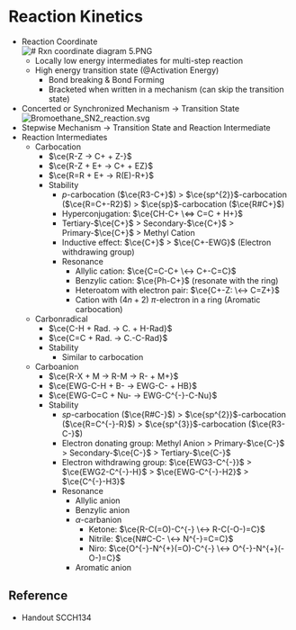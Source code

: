 # Reaction Kinetics

* Reaction Coordinate  
  ![\# Rxn coordinate diagram 5.PNG](https://upload.wikimedia.org/wikipedia/commons/9/99/Rxn_coordinate_diagram_5.PNG)
  * Locally low energy intermediates for multi-step reaction
  * High energy transition state (@Activation Energy)
    * Bond breaking & Bond Forming
    * Bracketed when written in a mechanism (can skip the transition state)
* Concerted or Synchronized Mechanism → Transition State  
  ![Bromoethane\_SN2\_reaction.svg](https://upload.wikimedia.org/wikipedia/commons/4/40/Bromoethane_SN2_reaction.svg)
* Stepwise Mechanism → Transition State and Reaction Intermediate
* Reaction Intermediates
  * Carbocation
    * $\ce{R-Z -> C+ + Z-}$
    * $\ce{R-Z + E+ -> C+ + EZ}$
    * $\ce{R=R + E+ -> R(E)-R+}$
    * Stability
      * $p$-carbocation ($\ce{R3-C+}$) > $\ce{sp^{2}}$-carbocation ($\ce{R=C+-R2}$) > $\ce{sp}$-carbocation ($\ce{R#C+}$)
      * Hyperconjugation: $\ce{CH-C+ \<=> C=C + H+}$
      * Tertiary-$\ce{C+}$ > Secondary-$\ce{C+}$ > Primary-$\ce{C+}$ > Methyl Cation
      * Inductive effect: $\ce{C+}$ > $\ce{C+-EWG}$ (Electron withdrawing group)
      * Resonance
        * Allylic cation: $\ce{C=C-C+ \<-> C+-C=C}$
        * Benzylic cation: $\ce{Ph-C+}$ (resonate with the ring)
        * Heteroatom with electron pair: $\ce{C+-Z: \<-> C=Z+}$
        * Cation with $(4n+2)$ $\pi$-electron in a ring (Aromatic carbocation)
  * Carbonradical
    * $\ce{C-H + Rad. -> C. + H-Rad}$
    * $\ce{C=C + Rad. -> C.-C-Rad}$
    * Stability
      * Similar to carbocation
  * Carboanion
    * $\ce{R-X + M -> R-M -> R- + M+}$
    * $\ce{EWG-C-H + B- -> EWG-C- + HB}$
    * $\ce{EWG-C=C + Nu- -> EWG-C^{-}-C-Nu}$
    * Stability
      * $sp$-carbocation ($\ce{R#C-}$) > $\ce{sp^{2}}$-carbocation ($\ce{R=C^{-}-R}$) > $\ce{sp^{3}}$-carbocation ($\ce{R3-C-}$)
      * Electron donating group: Methyl Anion > Primary-$\ce{C-}$ > Secondary-$\ce{C-}$ > Tertiary-$\ce{C-}$
      * Electron withdrawing group: $\ce{EWG3-C^{-}}$ > $\ce{EWG2-C^{-}-H}$ > $\ce{EWG-C^{-}-H2}$ > $\ce{C^{-}-H3}$
      * Resonance
        * Allylic anion
        * Benzylic anion
        * $\alpha$-carbanion
          * Ketone: $\ce{R-C(=O)-C^{-} \<-> R-C(-O-)=C}$
          * Nitrile: $\ce{N#C-C- \<-> N^{-}=C=C}$
          * Niro: $\ce{O^{-}-N^{+}(=O)-C^{-} \<-> O^{-}-N^{+}(-O-)=C}$
        * Aromatic anion

## Reference

* Handout SCCH134
